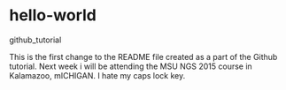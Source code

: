 # hello-world
github_tutorial


This is the first change to the README file created as a part of the Github tutorial. 
Next week i will be attending the MSU NGS 2015 course in Kalamazoo, mICHIGAN. I hate my caps lock key. 
